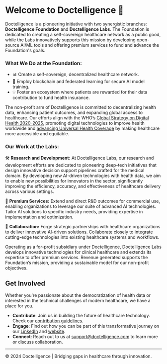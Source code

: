 # Welcome to Doctelligence 🚀

Doctelligence is a pioneering initiative with two synergistic branches: **Doctelligence Foundation** and **Doctelligence Labs**. The Foundation is dedicated to creating a self-sovereign healthcare network as a public good, while the Labs innovatively supports this mission by developing open-source AI/ML tools and offering premium services to fund and advance the Foundation's goals.

### What We Do at the Foundation:
- 📊 Create a self-sovereign, decentralized healthcare network.
- 🧬 Employ blockchain and federated learning for secure AI model training.
- 💡 Foster an ecosystem where patients are rewarded for their data contribution to fund health insurance.

The non-profit arm of Doctelligence is committed to decentralizing health data, enhancing patient outcomes, and expanding global access to healthcare. Our efforts align with the WHO’s [Global Strategy on Digital Health 2020-2025](https://www.who.int/publications/i/item/9789240020924), promoting digital technologies to improve health worldwide and [advancing Universal Health Coverage](https://www.who.int/europe/health-topics/universal-health-coverage) by making healthcare more accessible and equitable.

### Our Work at the Labs:
🛠️ **Research and Development:** At Doctelligence Labs, our research and development efforts are dedicated to pioneering deep-tech initiatives that design innovative decision support pipelines crafted for the medical domain. By developing new AI-driven technologies with health data, we aim to enable new possibilities for innovators in the sector, significantly improving the efficiency, accuracy, and effectiveness of healthcare delivery across various settings.

💼 **Premium Services:** Extend and direct R&D outcomes for commercial use, enabling organizations to leverage our suite of advanced AI technologies. Tailor AI solutions to specific industry needs, providing expertise in implementation and optimization.

🤝 **Collaboration:** Forge strategic partnerships with healthcare organizations to deliver innovative AI-driven solutions. Collaborate closely to integrate cutting-edge technologies into existing healthcare systems and workflows.

Operating as a for-profit subsidiary under Doctelligence, Doctelligence Labs develops innovative technologies for clinical healthcare and extends its expertise to offer premium services. Revenue generated supports the Foundation’s mission, providing a sustainable model for our non-profit objectives.

## Get Involved
Whether you're passionate about the democratization of health data or interested in the technical challenges of modern healthcare, we have a place for you.

- **Contribute**: Join us in building the future of healthcare technology. Check our [contribution guidelines](CONTRIBUTING.md).
- **Engage**: Find out how you can be part of this transformative journey on our [LinkedIn](https://www.linkedin.com/company/doctelligence/) and [website](https://www.doctelligence.com).
- **Connect**: Reach out to us at [support@doctelligence.com](mailto:support@doctelligence.com) to learn more or discuss collaboration.

---

© 2024 Doctelligence | Bridging gaps in healthcare through innovation.
